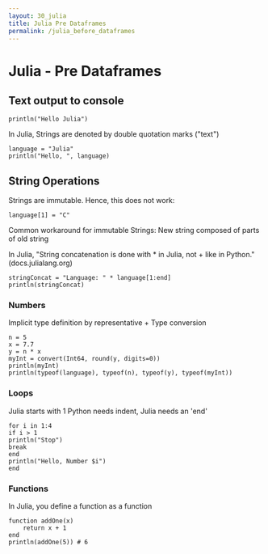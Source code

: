 ```yaml
---
layout: 30_julia
title: Julia Pre Dataframes
permalink: /julia_before_dataframes
---
```


# Julia - Pre Dataframes


## Text output to console
>
    println("Hello Julia")

In Julia, Strings are denoted by double quotation marks ("text")

>
    language = "Julia"
    println("Hello, ", language)


## String Operations

Strings are immutable. Hence, this does not work: 
>
    language[1] = "C"

Common  workaround for immutable Strings: New string composed of parts of old string

In Julia, "String concatenation is done with * in Julia, not + like in Python." (docs.julialang.org)

>
    stringConcat = "Language: " * language[1:end]
    println(stringConcat)


### Numbers

Implicit type definition by representative + Type conversion

>
    n = 5
    x = 7.7
    y = n * x
    myInt = convert(Int64, round(y, digits=0))
    println(myInt)
    println(typeof(language), typeof(n), typeof(y), typeof(myInt))


### Loops

Julia starts with 1
Python needs indent, Julia needs an 'end'

>
    for i in 1:4
    if i > 1
    println("Stop")
    break
    end
    println("Hello, Number $i")
    end

### Functions

In Julia, you define a function as a function

>
    function addOne(x)
        return x + 1
    end
    println(addOne(5)) # 6




